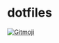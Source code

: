 # dotfiles

<a href="https://gitmoji.carloscuesta.me">
  <img src="https://img.shields.io/badge/gitmoji-%20💻%20🔨-FFDD67.svg?style=flat-square"
     alt="Gitmoji">
</a>
